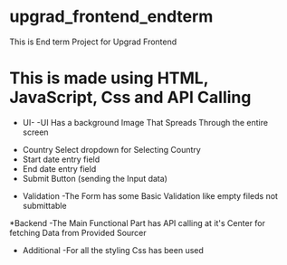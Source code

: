 # upgrad_frontend_endterm
This is End term Project for Upgrad Frontend
# This is made using HTML, JavaScript, Css and API Calling

* UI- 
-UI Has a background Image That Spreads Through the  entire screen 
- Country Select dropdown for Selecting Country
- Start date entry field
- End date entry field 
- Submit Button (sending the Input data)
 
 * Validation
 -The Form has some Basic Validation like empty fileds not submittable 
 
 *Backend 
-The Main Functional Part has API calling at it's Center for fetching Data from Provided Sourcer


* Additional 
-For all the styling Css has been used
